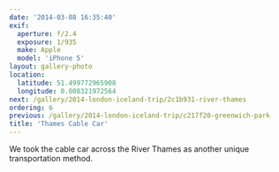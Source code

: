 ```yaml
---
date: '2014-03-08 16:35:40'
exif:
  aperture: f/2.4
  exposure: 1/935
  make: Apple
  model: 'iPhone 5'
layout: gallery-photo
location:
  latitude: 51.499772965908
  longitude: 0.008321972564
next: /gallery/2014-london-iceland-trip/2c1b931-river-thames
ordering: 6
previous: /gallery/2014-london-iceland-trip/c217f20-greenwich-park
title: 'Thames Cable Car'
---
```


We took the cable car across the River Thames as another unique transportation method.
